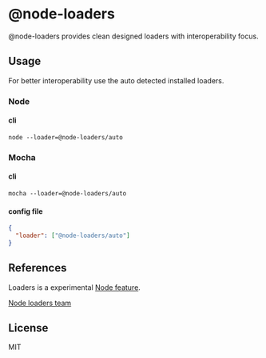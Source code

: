 # @node-loaders

@node-loaders provides clean designed loaders with interoperability focus.

## Usage

For better interoperability use the auto detected installed loaders.

### Node
#### cli

```shell
node --loader=@node-loaders/auto
```

### Mocha
#### cli

```shell
mocha --loader=@node-loaders/auto
```

#### config file

```json
{
  "loader": ["@node-loaders/auto"]
}
```

## References

Loaders is a experimental [Node feature](https://nodejs.org/api/esm.html#loaders).

[Node loaders team](https://github.com/nodejs/loaders)

## License

MIT
